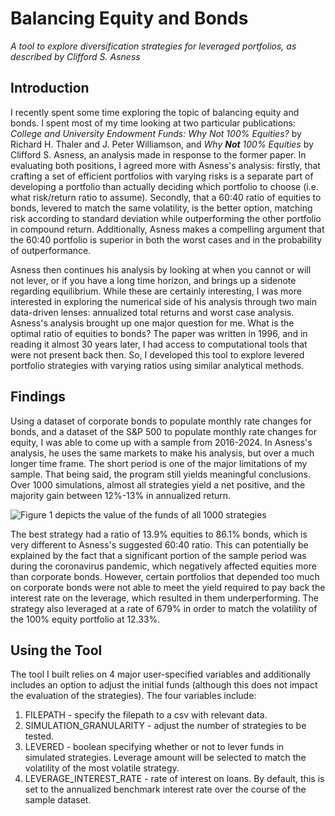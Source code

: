 # Balancing Equity and Bonds
*A tool to explore diversification strategies for leveraged portfolios, as described by Clifford S. Asness*

## Introduction
I recently spent some time exploring the topic of balancing equity and bonds. I spent most of my time looking at two particular publications: *College and University Endowment Funds: Why Not 100% Equities?* by Richard H. Thaler and J. Peter Williamson, and *Why **Not** 100% Equities* by Clifford S. Asness, an analysis made in response to the former paper. In evaluating both positions, I agreed more with Asness's analysis: firstly, that crafting a set of efficient portfolios with varying risks is a separate part of developing a portfolio than actually deciding which portfolio to choose (i.e. what risk/return ratio to assume). Secondly, that a 60:40 ratio of equities to bonds, levered to match the same volatility, is the better option, matching risk according to standard deviation while outperforming the other portfolio in compound return. Additionally, Asness makes a compelling argument that the 60:40 portfolio is superior in both the worst cases and in the probability of outperformance. 

Asness then continues his analysis by looking at when you cannot or will not lever, or if you have a long time horizon, and brings up a sidenote regarding equilibrium. While these are certainly interesting, I was more interested in exploring the numerical side of his analysis through two main data-driven lenses: annualized total returns and worst case analysis. Asness's analysis brought up one major question for me. What is the optimal ratio of equities to bonds? The paper was written in 1996, and in reading it almost 30 years later, I had access to computational tools that were not present back then. So, I developed this tool to explore levered portfolio strategies with varying ratios using similar analytical methods. 

## Findings
Using a dataset of corporate bonds to populate monthly rate changes for bonds, and a dataset of the S&P 500 to populate monthly rate changes for equity, I was able to come up with a sample from 2016-2024. In Asness's analysis, he uses the same markets to make his analysis, but over a much longer time frame. The short period is one of the major limitations of my sample. That being said, the program still yields meaningful conclusions. Over 1000 simulations, almost all strategies yield a net positive, and the majority gain between 12%-13% in annualized return. 

![Figure 1 depicts the value of the funds of all 1000 strategies]([figure_1.png](https://raw.githubusercontent.com/rohankannan/equity-bond-balancing/refs/heads/main/Figure_1.png) "Figure 1")

The best strategy had a ratio of 13.9% equities to 86.1% bonds, which is very different to Asness's suggested 60:40 ratio. This can potentially be explained by the fact that a significant portion of the sample period was during the coronavirus pandemic, which negatively affected equities more than corporate bonds. However, certain portfolios that depended too much on corporate bonds were not able to meet the yield required to pay back the interest rate on the leverage, which resulted in them underperforming. The strategy also leveraged at a rate of 679% in order to match the volatility of the 100% equity portfolio at 12.33%. 

## Using the Tool
The tool I built relies on 4 major user-specified variables and additionally includes an option to adjust the initial funds (although this does not impact the evaluation of the strategies). The four variables include:
1. FILEPATH - specify the filepath to a csv with relevant data.
2. SIMULATION_GRANULARITY - adjust the number of strategies to be tested.
3. LEVERED - boolean specifying whether or not to lever funds in simulated strategies. Leverage amount will be selected to match the volatility of the most volatile strategy.
4. LEVERAGE_INTEREST_RATE - rate of interest on loans. By default, this is set to the annualized benchmark interest rate over the course of the sample dataset.


